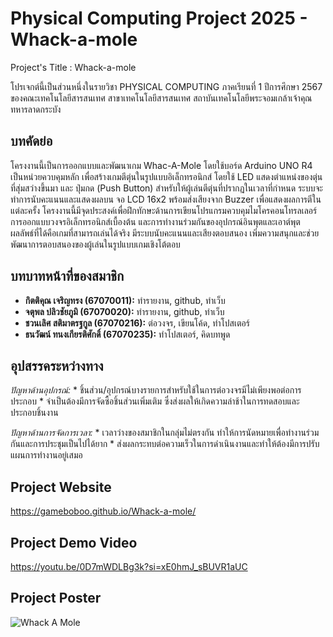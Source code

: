 # Physical Computing Project 2025 - Whack-a-mole
Project's Title : Whack-a-mole


โปรเจกต์นี้เป็นส่วนหนึ่งในรายวิชา PHYSICAL COMPUTING ภาคเรียนที่ 1 ปีการศึกษา 2567 ของคณะเทคโนโลยีสารสนเทศ สาขาเทคโนโลยีสารสนเทศ สถาบันเทคโนโลยีพระจอมเกล้าเจ้าคุณทหารลาดกระบัง


## บทคัดย่อ
  โครงงานนี้เป็นการออกแบบและพัฒนาเกม Whac-A-Mole โดยใช้บอร์ด Arduino UNO R4 เป็นหน่วยควบคุมหลัก เพื่อสร้างเกมตีตุ่นในรูปแบบอิเล็กทรอนิกส์ โดยใช้ LED แสดงตำแหน่งของตุ่นที่สุ่มสว่างขึ้นมา และ ปุ่มกด (Push Button) สำหรับให้ผู้เล่นตีตุ่นที่ปรากฏในเวลาที่กำหนด ระบบจะทำการนับคะแนนและแสดงผลบน จอ LCD 16x2 พร้อมส่งเสียงจาก Buzzer เพื่อแสดงผลการตีในแต่ละครั้ง โครงงานนี้มีจุดประสงค์เพื่อฝึกทักษะด้านการเขียนโปรแกรมควบคุมไมโครคอนโทรลเลอร์ การออกแบบวงจรอิเล็กทรอนิกส์เบื้องต้น และการทำงานร่วมกันของอุปกรณ์อินพุตและเอาต์พุต ผลลัพธ์ที่ได้คือเกมที่สามารถเล่นได้จริง มีระบบนับคะแนนและเสียงตอบสนอง เพิ่มความสนุกและช่วยพัฒนาการตอบสนองของผู้เล่นในรูปแบบเกมเชิงโต้ตอบ


## บทบาทหน้าที่ของสมาชิก

* **กิตติคุณ เจริญทรง (67070011):** ทำรายงาน, github, ทำเว็บ
* **จตุพล ปลิวชัยภูมิ (67070020):** ทำรายงาน, github, ทำเว็บ
* **ชวนเลิศ สติมาตรฐกูล (67070216):** ต่อวงจร, เขียนโค้ด, ทำโปสเตอร์
* **ธนวัฒน์ ทนงเกียรติศักดิ์ (67070235):** ทำโปสเตอร์, คิดบทพูด


## อุปสรรคระหว่างทาง

 *ปัญหาด้านอุปกรณ์:*
    * ชิ้นส่วน/อุปกรณ์บางรายการสำหรับใช้ในการต่อวงจรมีไม่เพียงพอต่อการประกอบ
    * จำเป็นต้องมีการจัดซื้อชิ้นส่วนเพิ่มเติม ซึ่งส่งผลให้เกิดความล่าช้าในการทดสอบและประกอบชิ้นงาน

*ปัญหาด้านการจัดการเวลา:*
    * เวลาว่างของสมาชิกในกลุ่มไม่ตรงกัน ทำให้การนัดหมายเพื่อทำงานร่วมกันและการประชุมเป็นไปได้ยาก
    * ส่งผลกระทบต่อความเร็วในการดำเนินงานและทำให้ต้องมีการปรับแผนการทำงานอยู่เสมอ


## Project Website
https://gameboboo.github.io/Whack-a-mole/


## Project Demo Video
https://youtu.be/0D7mWDLBg3k?si=xE0hmJ_sBUVR1aUC


## Project Poster
![Whack A Mole](source/A1.png)
